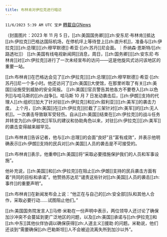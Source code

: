 ```yaml
---
title: 布林肯对伊拉克进行暗访
---
```

`11/6/2023 5:39 AM UTC 宝尹` [轉載自GNews](https://gnews.org/articles/1927898)

（封面图片：2023 年 11 月 5 日，[[zh:美国国务卿]][[zh:安东尼·布林肯]]抵达[[zh:伊拉克]]巴格达国际机场，在停机坪上等待登上[[zh:直升机]]，准备与[[zh:伊拉克]][[zh:总理]][[zh:穆罕默德]]·希亚·[[zh:苏丹]]尼会面。｜乔纳森·恩斯特/[[zh:路透社]]）
[[zh:美国有线电视新闻网]]消息，周日，[[zh:国务卿]][[zh:安东尼·布林肯]]对[[zh:伊拉克]]进行了一次未经宣布的访问——这是他旋风式访问该地区的重要一站。

[[zh:布林肯]]在巴格达会见了[[zh:伊拉克]][[zh:总理]][[zh:穆罕默德]]·希亚·[[zh:苏丹]]尼一个多小时。他还访问了[[zh:美国]]大使馆，在那里听取了有关[[zh:美国]]设施受到威胁的安全简报。
[[zh:美国]]官员警告其他各方不要卷入[[zh:以色列]]与哈马斯的[[zh:战争]]。哈马斯 10 月 7 日发动袭击后，[[zh:伊朗]]支持的代理人[[zh:组织]]加大了针对驻[[zh:伊拉克]]和[[zh:叙利亚]][[zh:美军]]的袭击力度。
上个月，[[zh:美国]]在[[zh:伊拉克]]拦截了三架针对[[zh:美军]]的[[zh:无人机]]。一次袭击导致联军受轻伤。自从[[zh:美国]]结束在[[zh:伊拉克]]的战斗任务并转变为[[zh:伊拉克]]军队的建议和协助角色以来，对驻[[zh:伊拉克]][[zh:美军]]的袭击变得越来越罕见。

[[zh:布林肯]]告诉记者，他与[[zh:总理]]的会面“良好”且“富有成效”，并表示他明确表示[[zh:伊朗]]支持的民兵对[[zh:美国]]人员的袭击是不可接受的。


[[zh:布林肯]]表示，他重申[[zh:美国]]将“采取必要措施保护我们的人员和军事设施”。

他补充说，[[zh:美国]]和[[zh:伊拉克]]在阻止[[zh:伊朗]]支持的民兵袭击方面有着“共同的目标和承诺”。他赞扬苏达尼“谴责这些针对[[zh:美国]]人员的袭击[[zh:事件]]的重要声明”。

[[zh:布林肯]]在新闻发布会上说：“他正在与自己的[[zh:安全部]]队和其他人合作，采取必要行动……试图阻止他们。”

[[zh:美国国务院发言人]]马修·米勒在一份声明中表示，两位领导人还讨论了确保加沙冲突不会蔓延到更广泛地区的问题，以及[[zh:美国]]承诺与[[zh:伊拉克]]和[[zh:中东]]其他伙伴协调以确保获得[[zh:人道主义]]援助 的问题。米勒说，他们还谈到“需要确保[[zh:巴勒斯坦]]人不会被迫流离失所到加沙以外”。

